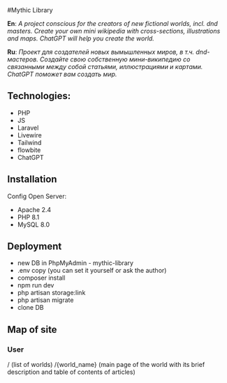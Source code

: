 #Mythic Library

**En**:
_A project conscious for the creators of new fictional worlds, incl. dnd masters.
Create your own mini wikipedia with cross-sections, illustrations and maps. ChatGPT will help you create the world._

**Ru**:
_Проект для создателей новых вымышленных миров, в т.ч. dnd-мастеров.
Создайте свою собственную мини-википедию со связанными между собой статьями, иллюстрациями и картами. ChatGPT поможет вам создать мир._

## Technologies:
- PHP
- JS
- Laravel
- Livewire
- Tailwind
- flowbite
- ChatGPT

## Installation

Config Open Server:
- Apache 2.4
- PHP 8.1
- MySQL 8.0

## Deployment

- new DB in PhpMyAdmin - mythic-library
-  .env copy (you can set it yourself or ask the author)
- composer install
- npm run dev
- php artisan storage:link
- php artisan migrate
- clone DB

## Map of site

### User
/ (list of worlds)
/{world_name} (main page of the world with its brief description and table of contents of articles)

